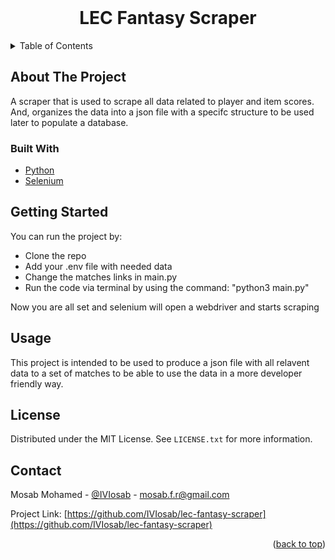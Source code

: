 <div id="top"></div>

<!-- PROJECT LOGO -->
<br />
<div align="center">
  <h1 align="center">LEC Fantasy Scraper</h1>
</div>



<!-- TABLE OF CONTENTS -->
<details>
  <summary>Table of Contents</summary>
  <ol>
    <li><a href="#about-the-project">About The Project</a></li>
    <li><a href="#getting-started">Getting Started</a></li>
    <li><a href="#usage">Usage</a></li>
    <li><a href="#license">License</a></li>
    <li><a href="#contact">Contact</a></li>
  </ol>
</details>



<!-- ABOUT THE PROJECT -->
## About The Project

A scraper that is used to scrape all data related to player and item scores.</br>
And, organizes the data into a json file with a specifc structure to be used later to populate a database.


### Built With

* [Python](https://www.python.org/)
* [Selenium](https://www.selenium.dev/)

<!-- GETTING STARTED -->
## Getting Started

You can run the project by:
* Clone the repo
* Add your .env file with needed data
* Change the matches links in main.py
* Run the code via terminal by using the command: "python3 main.py" 

Now you are all set and selenium will open a webdriver and starts scraping

<!-- USAGE EXAMPLES -->
## Usage

This project is intended to be used to produce a json file with all relavent data to a set of matches
to be able to use the data in a more developer friendly way.

<!-- LICENSE -->
## License

Distributed under the MIT License. See `LICENSE.txt` for more information.

<!-- CONTACT -->
## Contact

Mosab Mohamed - [@IVIosab](https://t.me/IVIosab) - mosab.f.r@gmail.com

Project Link: [https://github.com/IVIosab/lec-fantasy-scraper](https://github.com/IVIosab/lec-fantasy-scraper)

<p align="right">(<a href="#top">back to top</a>)</p>

